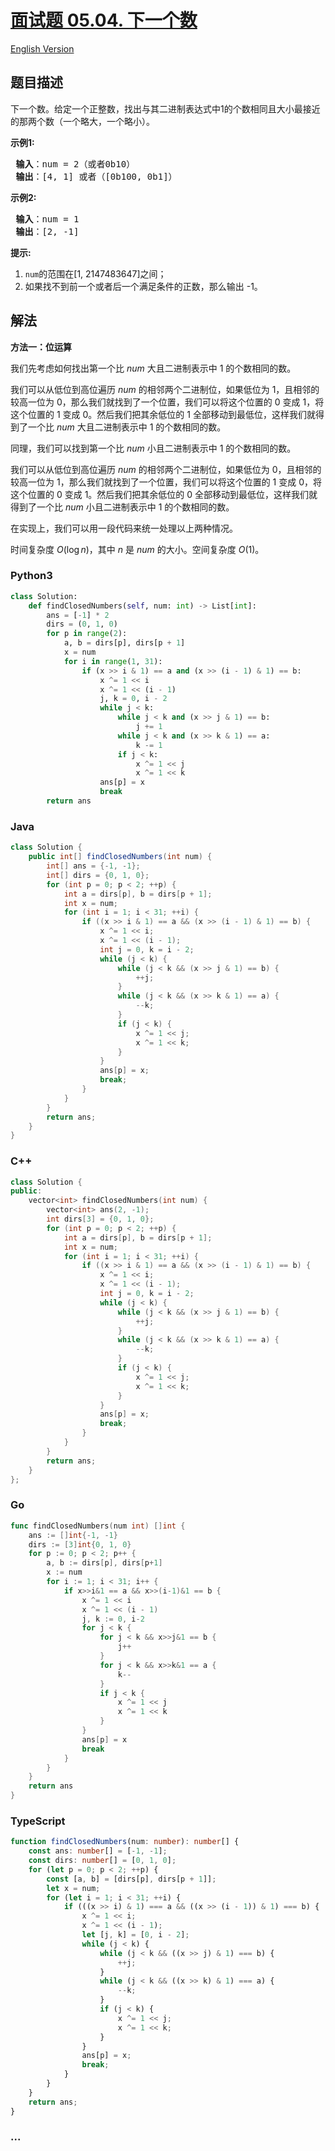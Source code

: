 # [面试题 05.04. 下一个数](https://leetcode.cn/problems/closed-number-lcci)

[English Version](/lcci/05.04.Closed%20Number/README_EN.md)

## 题目描述

<!-- 这里写题目描述 -->

<p>下一个数。给定一个正整数，找出与其二进制表达式中1的个数相同且大小最接近的那两个数（一个略大，一个略小）。</p>
<p> <strong>示例1:</strong></p>
<pre>
<strong> 输入</strong>：num = 2（或者0b10）
<strong> 输出</strong>：[4, 1] 或者（[0b100, 0b1]）
</pre>
<p> <strong>示例2:</strong></p>
<pre>
<strong> 输入</strong>：num = 1
<strong> 输出</strong>：[2, -1]
</pre>
<p> <strong>提示:</strong></p>
<ol>
<li><code>num</code>的范围在[1, 2147483647]之间；</li>
<li>如果找不到前一个或者后一个满足条件的正数，那么输出 -1。</li>
</ol>

## 解法

<!-- 这里可写通用的实现逻辑 -->

**方法一：位运算**

我们先考虑如何找出第一个比 $num$ 大且二进制表示中 $1$ 的个数相同的数。

我们可以从低位到高位遍历 $num$ 的相邻两个二进制位，如果低位为 $1$，且相邻的较高一位为 $0$，那么我们就找到了一个位置，我们可以将这个位置的 $0$ 变成 $1$，将这个位置的 $1$ 变成 $0$。然后我们把其余低位的 $1$ 全部移动到最低位，这样我们就得到了一个比 $num$ 大且二进制表示中 $1$ 的个数相同的数。

同理，我们可以找到第一个比 $num$ 小且二进制表示中 $1$ 的个数相同的数。

我们可以从低位到高位遍历 $num$ 的相邻两个二进制位，如果低位为 $0$，且相邻的较高一位为 $1$，那么我们就找到了一个位置，我们可以将这个位置的 $1$ 变成 $0$，将这个位置的 $0$ 变成 $1$。然后我们把其余低位的 $0$ 全部移动到最低位，这样我们就得到了一个比 $num$ 小且二进制表示中 $1$ 的个数相同的数。

在实现上，我们可以用一段代码来统一处理以上两种情况。

时间复杂度 $O(\log n)$，其中 $n$ 是 $num$ 的大小。空间复杂度 $O(1)$。

<!-- tabs:start -->

### **Python3**

<!-- 这里可写当前语言的特殊实现逻辑 -->

```python
class Solution:
    def findClosedNumbers(self, num: int) -> List[int]:
        ans = [-1] * 2
        dirs = (0, 1, 0)
        for p in range(2):
            a, b = dirs[p], dirs[p + 1]
            x = num
            for i in range(1, 31):
                if (x >> i & 1) == a and (x >> (i - 1) & 1) == b:
                    x ^= 1 << i
                    x ^= 1 << (i - 1)
                    j, k = 0, i - 2
                    while j < k:
                        while j < k and (x >> j & 1) == b:
                            j += 1
                        while j < k and (x >> k & 1) == a:
                            k -= 1
                        if j < k:
                            x ^= 1 << j
                            x ^= 1 << k
                    ans[p] = x
                    break
        return ans
```

### **Java**

<!-- 这里可写当前语言的特殊实现逻辑 -->

```java
class Solution {
    public int[] findClosedNumbers(int num) {
        int[] ans = {-1, -1};
        int[] dirs = {0, 1, 0};
        for (int p = 0; p < 2; ++p) {
            int a = dirs[p], b = dirs[p + 1];
            int x = num;
            for (int i = 1; i < 31; ++i) {
                if ((x >> i & 1) == a && (x >> (i - 1) & 1) == b) {
                    x ^= 1 << i;
                    x ^= 1 << (i - 1);
                    int j = 0, k = i - 2;
                    while (j < k) {
                        while (j < k && (x >> j & 1) == b) {
                            ++j;
                        }
                        while (j < k && (x >> k & 1) == a) {
                            --k;
                        }
                        if (j < k) {
                            x ^= 1 << j;
                            x ^= 1 << k;
                        }
                    }
                    ans[p] = x;
                    break;
                }
            }
        }
        return ans;
    }
}
```

### **C++**

```cpp
class Solution {
public:
    vector<int> findClosedNumbers(int num) {
        vector<int> ans(2, -1);
        int dirs[3] = {0, 1, 0};
        for (int p = 0; p < 2; ++p) {
            int a = dirs[p], b = dirs[p + 1];
            int x = num;
            for (int i = 1; i < 31; ++i) {
                if ((x >> i & 1) == a && (x >> (i - 1) & 1) == b) {
                    x ^= 1 << i;
                    x ^= 1 << (i - 1);
                    int j = 0, k = i - 2;
                    while (j < k) {
                        while (j < k && (x >> j & 1) == b) {
                            ++j;
                        }
                        while (j < k && (x >> k & 1) == a) {
                            --k;
                        }
                        if (j < k) {
                            x ^= 1 << j;
                            x ^= 1 << k;
                        }
                    }
                    ans[p] = x;
                    break;
                }
            }
        }
        return ans;
    }
};
```

### **Go**

```go
func findClosedNumbers(num int) []int {
	ans := []int{-1, -1}
	dirs := [3]int{0, 1, 0}
	for p := 0; p < 2; p++ {
		a, b := dirs[p], dirs[p+1]
		x := num
		for i := 1; i < 31; i++ {
			if x>>i&1 == a && x>>(i-1)&1 == b {
				x ^= 1 << i
				x ^= 1 << (i - 1)
				j, k := 0, i-2
				for j < k {
					for j < k && x>>j&1 == b {
						j++
					}
					for j < k && x>>k&1 == a {
						k--
					}
					if j < k {
						x ^= 1 << j
						x ^= 1 << k
					}
				}
				ans[p] = x
				break
			}
		}
	}
	return ans
}
```

### **TypeScript**

```ts
function findClosedNumbers(num: number): number[] {
    const ans: number[] = [-1, -1];
    const dirs: number[] = [0, 1, 0];
    for (let p = 0; p < 2; ++p) {
        const [a, b] = [dirs[p], dirs[p + 1]];
        let x = num;
        for (let i = 1; i < 31; ++i) {
            if (((x >> i) & 1) === a && ((x >> (i - 1)) & 1) === b) {
                x ^= 1 << i;
                x ^= 1 << (i - 1);
                let [j, k] = [0, i - 2];
                while (j < k) {
                    while (j < k && ((x >> j) & 1) === b) {
                        ++j;
                    }
                    while (j < k && ((x >> k) & 1) === a) {
                        --k;
                    }
                    if (j < k) {
                        x ^= 1 << j;
                        x ^= 1 << k;
                    }
                }
                ans[p] = x;
                break;
            }
        }
    }
    return ans;
}
```

### **...**

```

```

<!-- tabs:end -->
